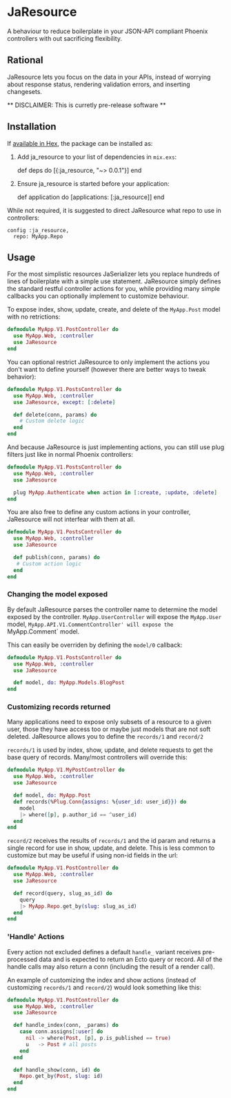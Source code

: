 # JaResource

A behaviour to reduce boilerplate in your JSON-API compliant Phoenix
controllers with out sacrificing flexibility.

## Rational

JaResource lets you focus on the data in your APIs, instead of worrying about
response status, rendering validation errors, and inserting changesets.

** DISCLAIMER: This is curretly pre-release software **

## Installation

If [available in Hex](https://hex.pm/docs/publish), the package can be installed as:

  1. Add ja_resource to your list of dependencies in `mix.exs`:

        def deps do
          [{:ja_resource, "~> 0.0.1"}]
        end

  2. Ensure ja_resource is started before your application:

        def application do
          [applications: [:ja_resource]]
        end

While not required, it is suggested to direct JaResource what repo to use in
controllers:

    config :ja_resource,
      repo: MyApp.Repo


## Usage

For the most simplistic resources JaSerializer lets you replace hundreds of
lines of boilerplate with a simple use statement. JaResource simply defines
the standard restful controller actions for you, while providing many simple
callbacks you can optionally implement to customize behaviour.

To expose index, show, update, create, and delete of the `MyApp.Post` model
with no retrictions:

```elixir
defmodule MyApp.V1.PostController do
  use MyApp.Web, :controller
  use JaResource
end
```

You can optional restrict JaResource to only implement the actions you don't
want to define yourself (however there are better ways to tweak behavior):

```elixir
defmodule MyApp.V1.PostsController do
  use MyApp.Web, :controller
  use JaResource, except: [:delete]

  def delete(conn, params) do
    # Custom delete logic
  end
end
```

And because JaResource is just implementing actions, you can still use plug
filters just like in normal Phoenix controllers:

```elixir
defmodule MyApp.V1.PostsController do
  use MyApp.Web, :controller
  use JaResource

  plug MyApp.Authenticate when action in [:create, :update, :delete]
end
```

You are also free to define any custom actions in your controller, JaResource
will not interfear with them at all.

```elixir
defmodule MyApp.V1.PostsController do
  use MyApp.Web, :controller
  use JaResource

  def publish(conn, params) do
   # Custom action logic
  end
end
```

### Changing the model exposed

By default JaResource parses the controller name to determine the model exposed
by the controller. `MyApp.UserController` will expose the `MyApp.User` model,
`MyApp.API.V1.CommentController' will expose the `MyApp.Comment` model.

This can easily be overriden by defining the `model/0` callback:

```elixir
defmodule MyApp.V1.PostsController do
  use MyApp.Web, :controller
  use JaResource

  def model, do: MyApp.Models.BlogPost
end
```

### Customizing records returned

Many applications need to expose only subsets of a resource to a given user,
those they have access too or maybe just models that are not soft deleted.
JaResource allows you to define the `records/1` and `record/2`

`records/1` is used by index, show, update, and delete requests to get the base
query of records. Many/most controllers will override this:

```elixir
defmodule MyApp.V1.MyPostController do
  use MyApp.Web, :controller
  use JaResource

  def model, do: MyApp.Post
  def records(%Plug.Conn{assigns: %{user_id: user_id}}) do
    model
    |> where([p], p.author_id == ^user_id)
  end
end
```

`record/2` receives the results of `records/1` and the id param and returns a
single record for use in show, update, and delete. This is less common to
customize but may be useful if using non-id fields in the url:

```elixir
defmodule MyApp.V1.PostController do
  use MyApp.Web, :controller
  use JaResource

  def record(query, slug_as_id) do
    query
    |> MyApp.Repo.get_by(slug: slug_as_id)
  end
end
```

### 'Handle' Actions

Every action not excluded defines a default `handle_` variant receives
pre-processed data and is expected to return an Ecto query or record. All of 
the handle calls may also return a conn (including the result of a render 
call).

An example of customizing the index and show actions (instead of customizing
`records/1` and `record/2`) would look something like this:

```elixir
defmodule MyApp.V1.PostController do
  use MyApp.Web, :controller
  use JaResource

  def handle_index(conn, _params) do
    case conn.assigns[:user] do
      nil -> where(Post, [p], p.is_published == true)
      u   -> Post # all posts
    end
  end

  def handle_show(conn, id) do
    Repo.get_by(Post, slug: id)
  end
end
```
